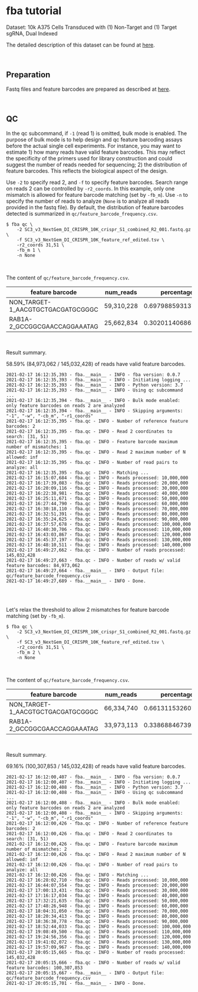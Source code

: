 
# fba tutorial

Dataset: 10k A375 Cells Transduced with (1) Non-Target and (1) Target sgRNA, Dual Indexed

The detailed description of this dataset can be found at [here](https://support.10xgenomics.com/single-cell-gene-expression/datasets/4.0.0/SC3_v3_NextGem_DI_CRISPR_10K).

<br>

## Preparation

Fastq files and feature barcodes are prepared as described at [here](https://github.com/jlduan/fba/blob/master/examples/crispr_screening/SC3_v3_NextGem_DI_CRISPR_10K/tutorial.md).

<br>

## QC

In the qc subcommand, if `-1` (read 1) is omitted, bulk mode is enabled. The purpose of bulk mode is to help design and qc feature barcoding assays before the actual single cell experiments. For instance, you may want to estimate 1) how many reads have valid feature barcodes. This may reflect the specificity of the primers used for library construction and could suggest the number of reads needed for sequencing; 2) the distribution of feature barcodes. This reflects the biological aspect of the design.

Use `-2` to specify read 2, and `-f` to specify feature barcodes. Search range on reads 2 can be controlled by `-r2_coords`. In this example, only one mismatch is allowed for feature barcode matching (set by `-fb_m`). Use `-n` to specify the number of reads to analyze (`None` is to analyze all reads provided in the fastq file). By default, the distribution of feature barcodes detected is summarized in `qc/feature_barcode_frequency.csv`.

```shell
$ fba qc \
    -2 SC3_v3_NextGem_DI_CRISPR_10K_crispr_S1_combined_R2_001.fastq.gz \
    -f SC3_v3_NextGem_DI_CRISPR_10K_feature_ref_edited.tsv \
    -r2_coords 31,51 \
    -fb_m 1 \
    -n None
```

<br>

The content of `qc/feature_barcode_frequency.csv`.

| feature barcode                    | num_reads  | percentage         |
|------------------------------------|------------|--------------------|
| NON\_TARGET-1_AACGTGCTGACGATGCGGGC | 59,310,228 | 0.6979885931379053 |
| RAB1A-2_GCCGGCGAACCAGGAAATAG       | 25,662,834 | 0.3020114068620947 |

<br>

Result summary.

58.59% (84,973,062 / 145,032,428) of reads have valid feature barcodes.

```shell
2021-02-17 16:12:35,393 - fba.__main__ - INFO - fba version: 0.0.7
2021-02-17 16:12:35,393 - fba.__main__ - INFO - Initiating logging ...
2021-02-17 16:12:35,393 - fba.__main__ - INFO - Python version: 3.7
2021-02-17 16:12:35,393 - fba.__main__ - INFO - Using qc subcommand ...
2021-02-17 16:12:35,394 - fba.__main__ - INFO - Bulk mode enabled: only feature barcodes on reads 2 are analyzed
2021-02-17 16:12:35,394 - fba.__main__ - INFO - Skipping arguments: "-1", "-w", "-cb_m", "-r1_coords"
2021-02-17 16:12:35,395 - fba.qc - INFO - Number of reference feature barcodes: 2
2021-02-17 16:12:35,395 - fba.qc - INFO - Read 2 coordinates to search: [31, 51)
2021-02-17 16:12:35,395 - fba.qc - INFO - Feature barcode maximum number of mismatches: 1
2021-02-17 16:12:35,395 - fba.qc - INFO - Read 2 maximum number of N allowed: inf
2021-02-17 16:12:35,395 - fba.qc - INFO - Number of read pairs to analyze: all
2021-02-17 16:12:35,395 - fba.qc - INFO - Matching ...
2021-02-17 16:15:07,684 - fba.qc - INFO - Reads processed: 10,000,000
2021-02-17 16:17:39,083 - fba.qc - INFO - Reads processed: 20,000,000
2021-02-17 16:20:09,116 - fba.qc - INFO - Reads processed: 30,000,000
2021-02-17 16:22:38,981 - fba.qc - INFO - Reads processed: 40,000,000
2021-02-17 16:25:11,671 - fba.qc - INFO - Reads processed: 50,000,000
2021-02-17 16:27:44,790 - fba.qc - INFO - Reads processed: 60,000,000
2021-02-17 16:30:18,110 - fba.qc - INFO - Reads processed: 70,000,000
2021-02-17 16:32:51,391 - fba.qc - INFO - Reads processed: 80,000,000
2021-02-17 16:35:24,625 - fba.qc - INFO - Reads processed: 90,000,000
2021-02-17 16:37:57,678 - fba.qc - INFO - Reads processed: 100,000,000
2021-02-17 16:40:30,706 - fba.qc - INFO - Reads processed: 110,000,000
2021-02-17 16:43:03,867 - fba.qc - INFO - Reads processed: 120,000,000
2021-02-17 16:45:37,197 - fba.qc - INFO - Reads processed: 130,000,000
2021-02-17 16:48:10,511 - fba.qc - INFO - Reads processed: 140,000,000
2021-02-17 16:49:27,662 - fba.qc - INFO - Number of reads processed: 145,032,428
2021-02-17 16:49:27,663 - fba.qc - INFO - Number of reads w/ valid feature barcodes: 84,973,062
2021-02-17 16:49:27,664 - fba.__main__ - INFO - Output file: qc/feature_barcode_frequency.csv
2021-02-17 16:49:27,689 - fba.__main__ - INFO - Done.
```

<br>

<br>


Let's relax the threshold to allow 2 mismatches for feature barcode matching (set by `-fb_m`).

```shell
$ fba qc \
    -2 SC3_v3_NextGem_DI_CRISPR_10K_crispr_S1_combined_R2_001.fastq.gz \
    -f SC3_v3_NextGem_DI_CRISPR_10K_feature_ref_edited.tsv \
    -r2_coords 31,51 \
    -fb_m 2 \
    -n None
```

<br>

The content of `qc/feature_barcode_frequency.csv`.

| feature barcode                    | num_reads  | percentage         |
|------------------------------------|------------|--------------------|
| NON\_TARGET-1_AACGTGCTGACGATGCGGGC | 66,334,740 | 0.6613115326075217 |
| RAB1A-2_GCCGGCGAACCAGGAAATAG       | 33,973,113 | 0.3386884673924782 |

<br>

Result summary.

69.16% (100,307,853 / 145,032,428) of reads have valid feature barcodes.

```shell
2021-02-17 16:12:00,407 - fba.__main__ - INFO - fba version: 0.0.7
2021-02-17 16:12:00,407 - fba.__main__ - INFO - Initiating logging ...
2021-02-17 16:12:00,408 - fba.__main__ - INFO - Python version: 3.7
2021-02-17 16:12:00,408 - fba.__main__ - INFO - Using qc subcommand ...
2021-02-17 16:12:00,408 - fba.__main__ - INFO - Bulk mode enabled: only feature barcodes on reads 2 are analyzed
2021-02-17 16:12:00,408 - fba.__main__ - INFO - Skipping arguments: "-1", "-w", "-cb_m", "-r1_coords"
2021-02-17 16:12:00,426 - fba.qc - INFO - Number of reference feature barcodes: 2
2021-02-17 16:12:00,426 - fba.qc - INFO - Read 2 coordinates to search: [31, 51)
2021-02-17 16:12:00,426 - fba.qc - INFO - Feature barcode maximum number of mismatches: 2
2021-02-17 16:12:00,426 - fba.qc - INFO - Read 2 maximum number of N allowed: inf
2021-02-17 16:12:00,426 - fba.qc - INFO - Number of read pairs to analyze: all
2021-02-17 16:12:00,426 - fba.qc - INFO - Matching ...
2021-02-17 16:28:02,710 - fba.qc - INFO - Reads processed: 10,000,000
2021-02-17 16:44:07,554 - fba.qc - INFO - Reads processed: 20,000,000
2021-02-17 17:00:13,431 - fba.qc - INFO - Reads processed: 30,000,000
2021-02-17 17:16:17,034 - fba.qc - INFO - Reads processed: 40,000,000
2021-02-17 17:32:21,635 - fba.qc - INFO - Reads processed: 50,000,000
2021-02-17 17:48:26,948 - fba.qc - INFO - Reads processed: 60,000,000
2021-02-17 18:04:31,050 - fba.qc - INFO - Reads processed: 70,000,000
2021-02-17 18:20:34,413 - fba.qc - INFO - Reads processed: 80,000,000
2021-02-17 18:36:38,778 - fba.qc - INFO - Reads processed: 90,000,000
2021-02-17 18:52:44,033 - fba.qc - INFO - Reads processed: 100,000,000
2021-02-17 19:08:49,500 - fba.qc - INFO - Reads processed: 110,000,000
2021-02-17 19:24:56,356 - fba.qc - INFO - Reads processed: 120,000,000
2021-02-17 19:41:02,072 - fba.qc - INFO - Reads processed: 130,000,000
2021-02-17 19:57:09,967 - fba.qc - INFO - Reads processed: 140,000,000
2021-02-17 20:05:15,665 - fba.qc - INFO - Number of reads processed: 145,032,428
2021-02-17 20:05:15,666 - fba.qc - INFO - Number of reads w/ valid feature barcodes: 100,307,853
2021-02-17 20:05:15,667 - fba.__main__ - INFO - Output file: qc/feature_barcode_frequency.csv
2021-02-17 20:05:15,701 - fba.__main__ - INFO - Done.
```
